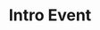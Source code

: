 ---
title: "Intro Event"
description: "This video is an introduction to the whole series of courses by Encode Club and an introduction to Algorand for those who are getting started on Algorand."
type: "course"
category: "EnCode Club,Algorand Basics"
difficulty: "Basic"
summary: "An introductory video to start the series of course on getting started on Algorand"
file_path: ""
image: "https://assets-global.website-files.com/5e39e095596498a8b9624af1/5ffca6e3e0d8ad9231cc2af6_Portfolio-course---final.png"
link: "https://medium.com/encode-club/algorand-educate-intro-event-video-slides-e47c6f5f731"
status: "open"
---